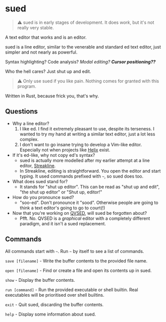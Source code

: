# sued

> ⚠️ sued is in early stages of development.
> It does *work*, but it's not really very stable.

A text editor that works and is an editor.

sued is a line editor, similar to the venerable and standard ed text editor,
just simpler and not nearly as powerful.

Syntax highlighting? Code analysis? *Modal editing?* ***Cursor positioning??***

Who the hell cares? Just shut up and edit.

> ⚠️ Only use sued if you like pain. Nothing comes for granted with this
> program.

Written in Rust, because frick you, that's why.

## Questions

+ Why a line editor?
    1. I like ed. I find it extremely pleasant to use, despite its terseness. I
      wanted to try my hand at writing a similar text editor, just a lot less
      complex.
    2. I don't want to go insane trying to develop a Vim-like editor. Especially
      not when projects like [Helix](https://github.com/helix-editor/helix)
      exist.
+ If it's ed-like, why not copy ed's syntax?
  + sued is actually more modelled after my earlier attempt at a line editor,
    [Streakline](https://github.com/That1M8Head/Streakline).
  + In Streakline, editing is straightforward. You open the editor and start
    typing. It used commands prefixed with `~`, so sued does too.
+ What does sued stand for?
  + It stands for "shut up editor". This can be read as "shut up and edit", "the shut up editor"
    or "Shut up, editor!"
+ How do you pronounce sued?
  + "soo-ed". Don't pronounce it "sood". Otherwise people are going to think
    a text editor's going to go to court(!)
+ Now that you're working on [QVSED](https://github.com/That1M8Head/QVSED),
  will sued be forgotten about?
  + Pfft. No. QVSED is a *graphical* editor with a completely different paradigm,
    and it isn't a sued replacement.

## Commands

All commands start with `~`. Run `~` by itself to see a list of commands.

`save [filename]` - Write the buffer contents to the provided file name.

`open [filename]` - Find or create a file and open its contents up in sued.

`show` - Display the buffer contents.

`run [command]` - Run the provided executable or shell builtin. Real executables will be prioritised over shell builtins.

`exit` - Quit sued, discarding the buffer contents.

`help` - Display some information about sued.
